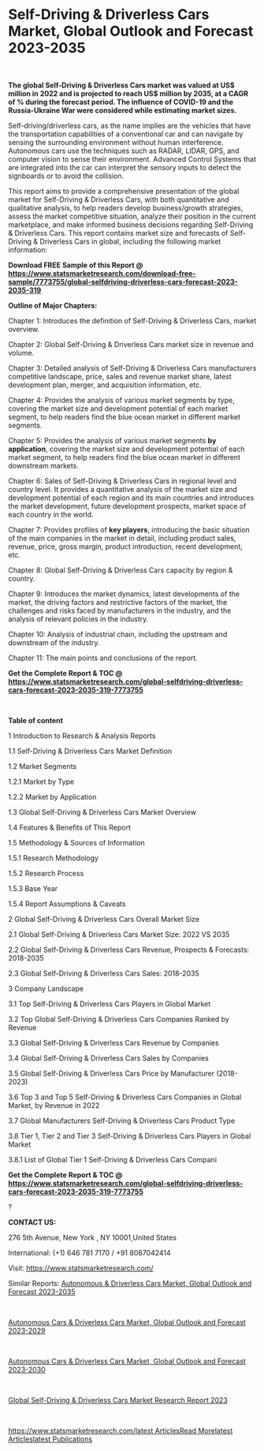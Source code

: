 <h1>Self-Driving & Driverless Cars Market, Global Outlook and Forecast 2023-2035</h1><br/><p><strong>The global Self-Driving & Driverless Cars market was valued at US$ million in 2022 and is projected to reach US$ million by 2035, at a <strong>CAGR</strong> of % during the forecast period. The influence of COVID-19 and the Russia-Ukraine War were considered while estimating market sizes.</strong></p>
 
 
 
 <p>Self-driving/driverless cars, as the name implies are the vehicles that have the transportation capabilities of a conventional car and can navigate by sensing the surrounding environment without human interference. Autonomous cars use the techniques such as RADAR, LIDAR, GPS, and computer vision to sense their environment. Advanced Control Systems that are integrated into the car can interpret the sensory inputs to detect the signboards or to avoid the collision.</p>
 
 
 
 <p>This report aims to provide a comprehensive presentation of the global market for Self-Driving & Driverless Cars, with both quantitative and qualitative analysis, to help readers develop business/growth strategies, assess the market competitive situation, analyze their position in the current marketplace, and make informed business decisions regarding Self-Driving & Driverless Cars. This report contains market size and forecasts of Self-Driving & Driverless Cars in global, including the following market information:</p>
 
 
 
 <p><strong>Download FREE Sample of this Report @ <a href="https://www.statsmarketresearch.com/download-free-sample/7773755/global-selfdriving-driverless-cars-forecast-2023-2035-319">https://www.statsmarketresearch.com/download-free-sample/7773755/global-selfdriving-driverless-cars-forecast-2023-2035-319</a></strong></p>
 
 
 
 <p><strong>Outline of Major Chapters:</strong></p>
 
 
 
 <p>Chapter 1: Introduces the definition of Self-Driving & Driverless Cars, market overview.</p>
 
 
 
 <p>Chapter 2: Global Self-Driving & Driverless Cars market size in revenue and volume.</p>
 
 
 
 <p>Chapter 3: Detailed analysis of Self-Driving & Driverless Cars manufacturers competitive landscape, price, sales and revenue market share, latest development plan, merger, and acquisition information, etc.</p>
 
 
 
 <p>Chapter 4: Provides the analysis of various market segments by type, covering the market size and development potential of each market segment, to help readers find the blue ocean market in different market segments.</p>
 
 
 
 <p>Chapter 5: Provides the analysis of various market segments <strong>by application</strong>, covering the market size and development potential of each market segment, to help readers find the blue ocean market in different downstream markets.</p>
 
 
 
 <p>Chapter 6: Sales of Self-Driving & Driverless Cars in regional level and country level. It provides a quantitative analysis of the market size and development potential of each region and its main countries and introduces the market development, future development prospects, market space of each country in the world.</p>
 
 
 
 <p>Chapter 7: Provides profiles of <strong>key players</strong>, introducing the basic situation of the main companies in the market in detail, including product sales, revenue, price, gross margin, product introduction, recent development, etc.</p>
 
 
 
 <p>Chapter 8: Global Self-Driving & Driverless Cars capacity by region & country.</p>
 
 
 
 <p>Chapter 9: Introduces the market dynamics, latest developments of the market, the driving factors and restrictive factors of the market, the challenges and risks faced by manufacturers in the industry, and the analysis of relevant policies in the industry.</p>
 
 
 
 <p>Chapter 10: Analysis of industrial chain, including the upstream and downstream of the industry.</p>
 
 
 
 <p>Chapter 11: The main points and conclusions of the report.</p>
 
 
 
 <div><b>Get the Complete Report & TOC @ <a href="https://www.statsmarketresearch.com/global-selfdriving-driverless-cars-forecast-2023-2035-319-7773755">https://www.statsmarketresearch.com/global-selfdriving-driverless-cars-forecast-2023-2035-319-7773755</a></b></div>
 
 
 
 <p><br />
 
 <b>Table of content</b></p>
 
 
 
 <p>1 Introduction to Research & Analysis Reports<br />
 
 1.1 Self-Driving & Driverless Cars Market Definition<br />
 
 1.2 Market Segments<br />
 
 1.2.1 Market by Type<br />
 
 1.2.2 Market by Application<br />
 
 1.3 Global Self-Driving & Driverless Cars Market Overview<br />
 
 1.4 Features & Benefits of This Report<br />
 
 1.5 Methodology & Sources of Information<br />
 
 1.5.1 Research Methodology<br />
 
 1.5.2 Research Process<br />
 
 1.5.3 Base Year<br />
 
 1.5.4 Report Assumptions & Caveats<br />
 
 2 Global Self-Driving & Driverless Cars Overall Market Size<br />
 
 2.1 Global Self-Driving & Driverless Cars Market Size: 2022 VS 2035<br />
 
 2.2 Global Self-Driving & Driverless Cars Revenue, Prospects & Forecasts: 2018-2035<br />
 
 2.3 Global Self-Driving & Driverless Cars Sales: 2018-2035<br />
 
 3 Company Landscape<br />
 
 3.1 Top Self-Driving & Driverless Cars Players in Global Market<br />
 
 3.2 Top Global Self-Driving & Driverless Cars Companies Ranked by Revenue<br />
 
 3.3 Global Self-Driving & Driverless Cars Revenue by Companies<br />
 
 3.4 Global Self-Driving & Driverless Cars Sales by Companies<br />
 
 3.5 Global Self-Driving & Driverless Cars Price by Manufacturer (2018-2023)<br />
 
 3.6 Top 3 and Top 5 Self-Driving & Driverless Cars Companies in Global Market, by Revenue in 2022<br />
 
 3.7 Global Manufacturers Self-Driving & Driverless Cars Product Type<br />
 
 3.8 Tier 1, Tier 2 and Tier 3 Self-Driving & Driverless Cars Players in Global Market<br />
 
 3.8.1 List of Global Tier 1 Self-Driving & Driverless Cars Compani</p>
 
 
 
 <div><b>Get the Complete Report & TOC @ <a href="https://www.statsmarketresearch.com/global-selfdriving-driverless-cars-forecast-2023-2035-319-7773755">https://www.statsmarketresearch.com/global-selfdriving-driverless-cars-forecast-2023-2035-319-7773755</a></b></div>
 
 
 
 <p>? </p>
 
 
 
 <p><b>CONTACT US:</b><br />
 
 276 5th Avenue, New York , NY 10001,United States<br />
 
 International: (+1) 646 781 7170 / +91 8087042414<br />
 
 Visit: <a href="https://www.statsmarketresearch.com/">https://www.statsmarketresearch.com/</a><br />
 
 Similar Reports: <a href="https://www.statsmarketresearch.com/global-selfdriving-driverless-cars-forecast-2023-2035-319-7773755">Autonomous & Driverless Cars Market, Global Outlook and Forecast 2023-2035</a><br />
 
 <br />
 
 <a href="https://www.statsmarketresearch.com/global-selfdriving-driverless-cars-forecast-2023-2035-319-7773755">Autonomous Cars & Driverless Cars Market, Global Outlook and Forecast 2023-2029</a><br />
 
 <br />
 
 <a href="https://www.statsmarketresearch.com/global-selfdriving-driverless-cars-forecast-2023-2035-319-7773755">Autonomous Cars & Driverless Cars Market, Global Outlook and Forecast 2023-2030</a><br />
 
 <br />
 
 <a href="https://www.statsmarketresearch.com/global-selfdriving-driverless-cars-forecast-2023-2035-319-7773755">Global Self-Driving & Driverless Cars Market Research Report 2023</a><br />
 
 <br />
 
 <a href="https://gyeongbokgung.com">https://www.statsmarketresearch.com/</a><a href="https://hallyeomaritime.com">latest Articles</a><a href="https://jingwansa.com">Read More</a><a href="https://nguoiviet.jp/">latest Articles</a><a href="https://www.intelmarketresearch.com/">latest Publications</a></p>